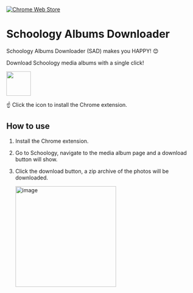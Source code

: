 [![Chrome Web Store](https://img.shields.io/chrome-web-store/v/jgcfadnggfgjacphnaljlelcgaompkni?color=success&style=flat-square)](https://chrome.google.com/webstore/detail/schoology-albums-downloader/jgcfadnggfgjacphnaljlelcgaompkni?hl=en)

# Schoology Albums Downloader

Schoology Albums Downloader (SAD) makes you HAPPY! 😊

Download Schoology media albums with a single click!

[<img src="https://user-images.githubusercontent.com/1180083/187444039-30a2193b-3393-42e1-ad68-79753711a7b0.png" width=64>](https://chrome.google.com/webstore/detail/schoology-albums-downloader/jgcfadnggfgjacphnaljlelcgaompkni?hl=en)

☝️ Click the icon to install the Chrome extension.

## How to use

1. Install the Chrome extension.

2. Go to Schoology, navigate to the media album page and a download button will show.

3. Click the download button, a zip archive of the photos will be downloaded.

   <img width="264" alt="image" src="https://user-images.githubusercontent.com/1180083/187444651-e14a4517-454d-4dae-87bb-737165e971be.png">
